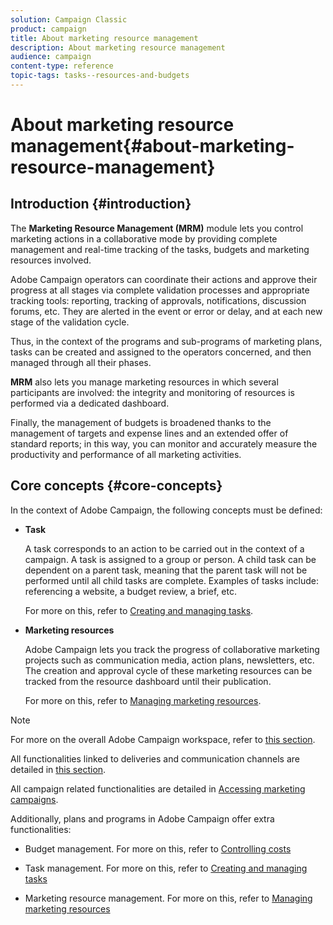 ```yaml
---
solution: Campaign Classic
product: campaign
title: About marketing resource management
description: About marketing resource management
audience: campaign
content-type: reference
topic-tags: tasks--resources-and-budgets
---
```


# About marketing resource management{#about-marketing-resource-management}

## Introduction {#introduction}

The **Marketing Resource Management (MRM)** module lets you control marketing actions in a collaborative mode by providing complete management and real-time tracking of the tasks, budgets and marketing resources involved. 

Adobe Campaign operators can coordinate their actions and approve their progress at all stages via complete validation processes and appropriate tracking tools: reporting, tracking of approvals, notifications, discussion forums, etc. They are alerted in the event or error or delay, and at each new stage of the validation cycle.

Thus, in the context of the programs and sub-programs of marketing plans, tasks can be created and assigned to the operators concerned, and then managed through all their phases.

**MRM** also lets you manage marketing resources in which several participants are involved: the integrity and monitoring of resources is performed via a dedicated dashboard.

Finally, the management of budgets is broadened thanks to the management of targets and expense lines and an extended offer of standard reports; in this way, you can monitor and accurately measure the productivity and performance of all marketing activities.

## Core concepts {#core-concepts}

In the context of Adobe Campaign, the following concepts must be defined:

* **Task**

  A task corresponds to an action to be carried out in the context of a campaign. A task is assigned to a group or person. A child task can be dependent on a parent task, meaning that the parent task will not be performed until all child tasks are complete. Examples of tasks include: referencing a website, a budget review, a brief, etc.

  For more on this, refer to [Creating and managing tasks](../../campaign/using/creating-and-managing-tasks.md).

* **Marketing resources**

  Adobe Campaign lets you track the progress of collaborative marketing projects such as communication media, action plans, newsletters, etc. The creation and approval cycle of these marketing resources can be tracked from the resource dashboard until their publication.

  For more on this, refer to [Managing marketing resources](../../campaign/using/managing-marketing-resources.md).

>[!NOTE]
>
>For more on the overall Adobe Campaign workspace, refer to [this section](../../platform/using/adobe-campaign-workspace.md).
>  
>All functionalities linked to deliveries and communication channels are detailed in [this section](../../delivery/using/steps-about-delivery-creation-steps.md).  
>
>All campaign related functionalities are detailed in [Accessing marketing campaigns](../../campaign/using/accessing-marketing-campaigns.md).

Additionally, plans and programs in Adobe Campaign offer extra functionalities:

* Budget management. For more on this, refer to [Controlling costs](../../campaign/using/controlling-costs.md)

* Task management. For more on this, refer to [Creating and managing tasks](../../campaign/using/creating-and-managing-tasks.md)

* Marketing resource management. For more on this, refer to [Managing marketing resources](../../campaign/using/managing-marketing-resources.md)

